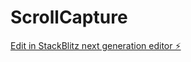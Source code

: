 # ScrollCapture

[Edit in StackBlitz next generation editor ⚡️](https://stackblitz.com/~/github.com/TianqiZhang/ScrollCapture)
